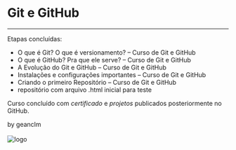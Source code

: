 # Git e GitHub
---
Etapas concluídas:<br>

- O que é Git? O que é versionamento? – Curso de Git e GitHub
- O que é GitHub? Pra que ele serve? – Curso de Git e GitHub
- A Evolução do Git e GitHub – Curso de Git e GitHub
- Instalações e configurações importantes – Curso de Git e GitHub
- Criando o primeiro Repositório – Curso de Git e GitHub
- repositório com arquivo .html inicial para teste<br>

Curso concluído com _certificado_ e *projetos* publicados posteriormente no GitHub.<br>

by geanclm<br><br>
![logo](https://github.com/geanclm/Curso-em-Video/assets/18247666/47a1a271-9258-4840-8547-39499de6bf4d)
